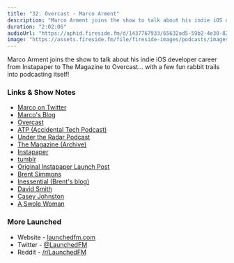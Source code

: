 ```yaml
---
title: "32: Overcast - Marco Arment"
description: "Marco Arment joins the show to talk about his indie iOS developer career from Instapaper to The Magazine to Overcast... with a few fun rabbit trails into podcasting itself!"
duration: "2:02:06"
audioUrl: "https://aphid.fireside.fm/d/1437767933/65632ad5-59b2-4e30-82d1-13845dce07dd/0e461a91-941d-4cf2-bdce-f26a3c30b52c.mp3"
image: "https://assets.fireside.fm/file/fireside-images/podcasts/images/6/65632ad5-59b2-4e30-82d1-13845dce07dd/episodes/0/0e461a91-941d-4cf2-bdce-f26a3c30b52c/cover.jpg"
---
```


<p>Marco Arment joins the show to talk about his indie iOS developer career from Instapaper to The Magazine to Overcast... with a few fun rabbit trails into podcasting itself!</p>

<h3>Links &amp; Show Notes</h3>

<ul>
<li><a href="https://twitter.com/marcoarment" rel="nofollow">Marco on Twitter</a></li>
<li><a href="https://marco.org" rel="nofollow">Marco&#39;s Blog</a></li>
<li><a href="https://overcast.fm" rel="nofollow">Overcast</a></li>
<li><a href="https://atp.fm" rel="nofollow">ATP (Accidental Tech Podcast)</a></li>
<li><a href="https://www.relay.fm/radar" rel="nofollow">Under the Radar Podcast</a></li>
<li><a href="https://the-magazine.org" rel="nofollow">The Magazine (Archive)</a></li>
<li><a href="https://www.instapaper.com" rel="nofollow">Instapaper</a></li>
<li><a href="https://www.tumblr.com" rel="nofollow">tumblr</a></li>
<li><a href="https://marco.org/2008/01/28/instapaper" rel="nofollow">Original Instapaper Launch Post</a></li>
<li><a href="https://twitter.com/brentsimmons" rel="nofollow">Brent Simmons</a></li>
<li><a href="https://inessential.com" rel="nofollow">Inessential (Brent&#39;s blog)</a></li>
<li><a href="https://twitter.com/_davidsmith" rel="nofollow">David Smith</a></li>
<li><a href="https://twitter.com/caseyjohnston" rel="nofollow">Casey Johnston</a></li>
<li><a href="https://www.vice.com/en/topic/ask-a-swole-woman" rel="nofollow">A Swole Woman</a></li>
</ul>

<h3>More Launched</h3>

<ul>
<li>Website - <a href="https://launchedfm.com" rel="nofollow">launchedfm.com</a></li>
<li>Twitter - <a href="https://twitter.com/launchedfm" rel="nofollow">@LaunchedFM</a></li>
<li>Reddit - <a href="https://www.reddit.com/r/LaunchedFM/" rel="nofollow">/r/LaunchedFM</a></li>
</ul>
